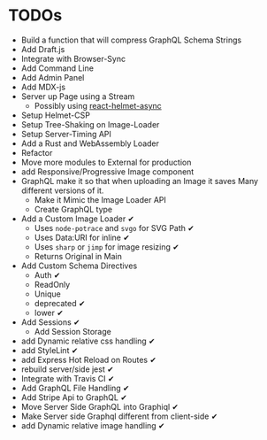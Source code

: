# TODOs

- Build a function that will compress GraphQL Schema Strings
- Add Draft.js
- Integrate with Browser-Sync
- Add Command Line
- Add Admin Panel
- Add MDX-js
- Server up Page using a Stream
  - Possibly using [react-helmet-async](https://github.com/NYTimes/react-helmet-async)
- Setup Helmet-CSP
- Setup Tree-Shaking on Image-Loader
- Setup Server-Timing API
- Add a Rust and WebAssembly Loader
- Refactor
- Move more modules to External for production
- add Responsive/Progressive Image component
- GraphQL make it so that when uploading an Image it saves Many different versions of it.
  - Make it Mimic the Image Loader API
  - Create GraphQL type
- Add a Custom Image Loader ✔
  - Uses `node-potrace` and `svgo` for SVG Path ✔
  - Uses Data:URI for inline ✔
  - Uses `sharp` or `jimp` for image resizing ✔
  - Returns Original in Main
- Add Custom Schema Directives
  - Auth ✔
  - ReadOnly
  - Unique
  - deprecated ✔
  - lower ✔
- Add Sessions ✔
  - Add Session Storage
- add Dynamic relative css handling ✔
- add StyleLint ✔
- add Express Hot Reload on Routes ✔
- rebuild server/side jest ✔
- Integrate with Travis CI ✔
- Add GraphQL File Handling ✔
- Add Stripe Api to GraphQL ✔
- Move Server Side GraphQL into Graphiql ✔
- Make Server side Graphql different from client-side ✔
- add Dynamic relative image handling ✔
